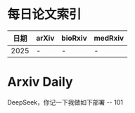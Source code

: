 # 每日论文索引

| 日期 | arXiv | bioRxiv | medRxiv |
|------|-------|---------|---------|
| 2025 | - | - | - |






























































































































# Arxiv Daily


DeepSeek，你记一下我做如下部署 -- 101
